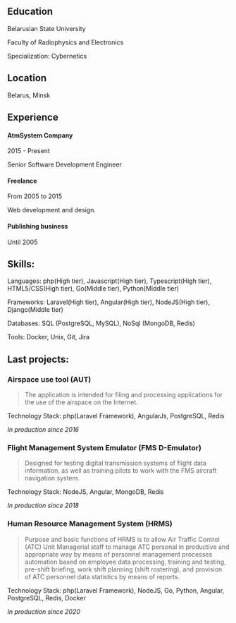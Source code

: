 ## Education

Belarusian State University

Faculty of Radiophysics and Electronics

Specialization: Cybernetics

## Location 

Belarus, Minsk

## Experience

#### AtmSystem Company

2015 - Present

Senior Software Development Engineer


#### Freelance

From 2005 to 2015

Web development and design.


#### Publishing business

Until 2005



## Skills:

Languages: php(High tier), Javascript(High tier), Typescript(High tier), HTML5/CSS(High tier), Go(Middle tier), Python(Middle tier)

Frameworks: Laravel(High tier), Angular(High tier), NodeJS(High tier), Django(Middle tier)

Databases: SQL (PostgreSQL, MySQL), NoSql (MongoDB, Redis)

Tools: Docker, Unix, Git, Jira

## Last projects:

### Airspace use tool (AUT)

> The application is intended for filing and processing applications for the use of the airspace on the Internet.

Technology Stack: php(Laravel Framework), AngularJs, PostgreSQL, Redis

*In production since 2016*

### Flight Management System Emulator (FMS D-Emulator)

> Designed for testing digital transmission systems of flight data information, 
as well as training pilots to work with the FMS aircraft navigation system.

Technology Stack: NodeJS, Angular, MongoDB, Redis

*In production since 2018*

### Human Resource Management System (HRMS)

> Purpose and basic functions of HRMS is to allow Air Traffic Control (ATC) Unit Managerial staff 
to manage ATC personal in productive and appropriate way by means of personnel management processes 
automation based on employee data processing, training and testing, pre-shift briefing, 
work shift planning (shift rostering), and provision of ATC personnel data statistics by means of reports.

Technology Stack: php(Laravel Framework), NodeJS, Go, Python, Angular, PostgreSQL, Redis, Docker

*In production since 2020*


